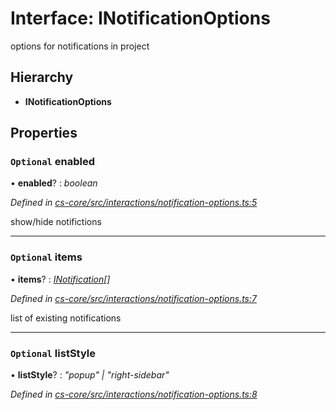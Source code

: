 # Interface: INotificationOptions

options for notifications in project

## Hierarchy

* **INotificationOptions**

## Properties

### `Optional` enabled

• **enabled**? : *boolean*

*Defined in [cs-core/src/interactions/notification-options.ts:5](https://github.com/RichardHovenkamp/csnext/blob/872f0bfe/packages/cs-core/src/interactions/notification-options.ts#L5)*

show/hide notifictions

___

### `Optional` items

• **items**? : *[INotification](_cs_core_src_interactions_notification_.inotification.md)[]*

*Defined in [cs-core/src/interactions/notification-options.ts:7](https://github.com/RichardHovenkamp/csnext/blob/872f0bfe/packages/cs-core/src/interactions/notification-options.ts#L7)*

list of existing notifications

___

### `Optional` listStyle

• **listStyle**? : *"popup" | "right-sidebar"*

*Defined in [cs-core/src/interactions/notification-options.ts:8](https://github.com/RichardHovenkamp/csnext/blob/872f0bfe/packages/cs-core/src/interactions/notification-options.ts#L8)*
